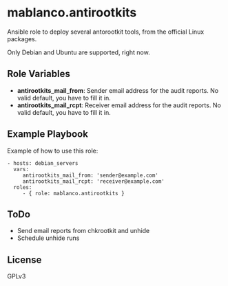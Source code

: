 # mablanco.antirootkits

Ansible role to deploy several antorootkit tools, from the official Linux packages.

Only Debian and Ubuntu are supported, right now.

## Role Variables

- **antirootkits_mail_from**: Sender email address for the audit reports. No valid default, you have to fill it in.
- **antirootkits_mail_rcpt**: Receiver email address for the audit reports. No valid default, you have to fill it in.

## Example Playbook

Example of how to use this role:

    - hosts: debian_servers
      vars:
         antirootkits_mail_from: 'sender@example.com'
         antirootkits_mail_rcpt: 'receiver@example.com'
      roles:
         - { role: mablanco.antirootkits }

## ToDo
- Send email reports from chkrootkit and unhide
- Schedule unhide runs

## License

GPLv3
